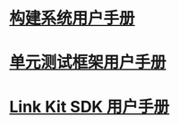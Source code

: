 # [构建系统用户手册](https://code.aliyun.com/edward.yangx/public-docs/wikis/user-guide/Build_System_Manual)
# [单元测试框架用户手册](https://code.aliyun.com/edward.yangx/public-docs/wikis/user-guide/UT_Framework_Manual)
# [Link Kit SDK 用户手册](https://code.aliyun.com/edward.yangx/public-docs/wikis/user-guide/Linkkit_User_Manual)

